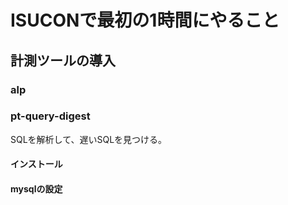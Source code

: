 # ISUCONで最初の1時間にやること

## 計測ツールの導入

### alp

### pt-query-digest

SQLを解析して、遅いSQLを見つける。

#### インストール

#### mysqlの設定
